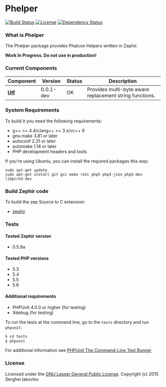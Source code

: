 Phelper
=======
[![Build Status](https://travis-ci.org/sergeyklay/phelper.svg?branch=master)](https://travis-ci.org/sergeyklay/phelper)
[![License](https://poser.pugx.org/sergeyklay/phelper/license.svg)](https://github.com/sergeyklay/phelper/blob/master/LICENSE.txt)
[![Dependency Status](https://www.versioneye.com/user/projects/54c4c81e0a18c34b38000074/badge.svg?style=flat)](https://www.versioneye.com/user/projects/54c4c81e0a18c34b38000074)

### What is Phelper

The Phelper package provides Phalcon Helpers written in Zephir.

**Work In Progress. Do not use in production!**

### Current Components

| Component | Version | Status | Description |
|-----------|---------|--------|-------|
|**[Utf](https://github.com/sergeyklay/phelper/wiki/Utf)**|0.0.1-dev|OK|Provides multi-byte aware replacement string functions. |


### System Requirements

To build it you need the following requirements:

* g++ >= 4.4/clang++ >= 3.x/vc++ 9
* gnu make 3.81 or later
* autoconf 2.31 or later
* automake 1.14 or later
* PHP development headers and tools

If you're using Ubuntu, you can install the required packages this way:

```
sudo apt-get update
sudo apt-get install git gcc make re2c php5 php5-json php5-dev libpcre3-dev
```

### Build Zephir code

To build the zep Source to C extension:
* [zephir](https://github.com/phalcon/zephir)

### Tests

#### Tested Zephir version

* 0.5.9a

#### Tested PHP versions

* 5.3
* 5.4
* 5.5
* 5.6

#### Additional requirements

* PHPUnit 4.0.0 or higher (for testing)
* Xdebug (for testing)

To run the tests at the command line, go to the `tests` directory and run `phpunit`:

```sh
$ cd tests
$ phpunit
```

For additional information see [PHPUnit The Command-Line Test Runner](https://phpunit.de/manual/current/en/textui.html)

### License

Licensed under the [GNU Lesser General Public License](http://www.gnu.org/licenses/old-licenses/lgpl-2.1.txt). Copyright (c) 2015 Serghei Iakovlev
